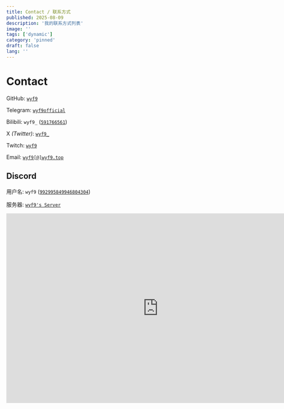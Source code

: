 ```yaml
---
title: Contact / 联系方式
published: 2025-08-09
description: '我的联系方式列表'
image: ''
tags: ['dynamic']
category: 'pinned'
draft: false
lang: ''
---
```


# Contact

GitHub: [`wyf9`](https://wyf9.top/t/gh)

Telegram: [`wyf9official`](https://wyf9.top/t/tg)

Bilibili: `wyf9_` ([`591766561`](https://wyf9.top/t/b))

X *(Twitter)*: [`wyf9_`](https://wyf9.top/t/x)

Twitch: [`wyf9`](https://wyf9.top/t/t)

Email: [`wyf9[@]wyf9.top`](https://wyf9.top/t/e)

## Discord

用户名: `wyf9` ([`992995849946804304`](https://wyf9.top/t/dc))

服务器: [`wyf9's Server`](https://wyf9.top/t/dcs)

<iframe src="https://discord.com/widget?id=1061629481267245086&theme=dark" width="800" height="500" allowtransparency="true" frameborder="0" sandbox="allow-popups allow-popups-to-escape-sandbox allow-same-origin allow-scripts"></iframe>
